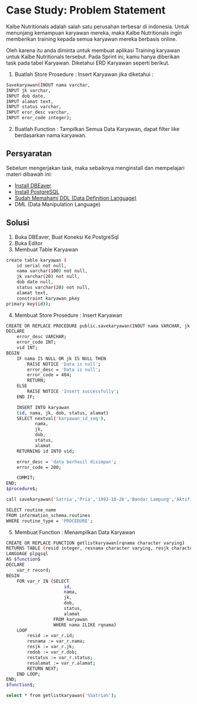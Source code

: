 # Case Study: Problem Statement
Kalbe Nutritionals adalah salah satu perusahan terbesar di indonesia. Untuk menunjang kemampuan karyawan mereka, maka Kalbe Nutritionals ingin memberikan training kepada semua karyawan mereka berbasis online.

Oleh karena itu anda diminta untuk membuat aplikasi Training karyawan untuk Kalbe Nutritionals tersebut. Pada Sprint ini, kamu hanya diberikan task pada tabel Karyawan. Diketahui ERD Karyawan seperti berikut.

1. Buatlah Store Prosedure : Insert Karyawan jika diketahui :
```bash
Savekaryawan(INOUT nama varchar,
INPUT jk varchar,
INPUT dob date,
INPUT alamat text,
INPUT status varchar,
INPUT eror_desc varchar,
INPUT eror_code integer);
```

2. Buatlah Function : Tampilkan Semua Data Karyawan, dapat filter like berdasarkan nama karyawan.

## Persyaratan 
Sebelum mengerjakan task, maka sebaiknya menginstall dan mempelajari materi dibawah ini:
- [Install DBEaver](https://drive.google.com/file/d/12fuefHljD_Y-fqjm6NxH-iBeP1mkveVM/view?usp=sharing)
- [Install PostgreSQL](https://drive.google.com/file/d/12fuefHljD_Y-fqjm6NxH-iBeP1mkveVM/view?usp=sharing)
- [Sudah Memahami DDL (Data Definition Language)](https://drive.google.com/file/d/12fuefHljD_Y-fqjm6NxH-iBeP1mkveVM/view?usp=sharing)
- DML (Data Manipulation Language)

## Solusi
1. Buka DBEaver, Buat Koneksi Ke PostgreSql
2. Buka Editor
3. Membuat Table Karyawan 
```bash
create table karyawan (
	id serial not null,
	nama varchar(100) not null,
	jk varchar(20) not null,
	dob date null,
	status varchar(20) not null,
	alamat text,
	constraint karyawan_pkey
primary key(id));
```
4. Membuat Store Prosedure : Insert Karyawan
```bash
CREATE OR REPLACE PROCEDURE public.savekaryawan(INOUT nama VARCHAR, jk VARCHAR, dob DATE, status VARCHAR, alamat VARCHAR) LANGUAGE plpgsql AS $procedure$
DECLARE
    error_desc VARCHAR;
    error_code INT;
    vid INT;
BEGIN
    IF nama IS NULL OR jk IS NULL THEN
        RAISE NOTICE 'Data is null';
        error_desc = 'Data is null';
        error_code = 404;
        RETURN;
    ELSE
        RAISE NOTICE 'Insert successfully';
    END IF;

    INSERT INTO karyawan
    (id, nama, jk, dob, status, alamat)
    SELECT nextval('karyawan_id_seq'),
           nama,
           jk,
           dob,
           status,
           alamat
    RETURNING id INTO vid;

    error_desc = 'data berhasil disimpan';
    error_code = 200;

    COMMIT;
END;
$procedure$;
```

```bash
call savekaryawan('Satria','Pria','1993-10-26','Bandar Lampung','Aktif');
```

```bash
SELECT routine_name
FROM information_schema.routines
WHERE routine_type = 'PROCEDURE';
```

5. Membuat Function : Menampilkan Data Karyawan
```bash
CREATE OR REPLACE FUNCTION getlistkaryawan(rqnama character varying)
RETURNS TABLE (resid integer, resnama character varying, resjk character varying, redob date, restatus character varying, resalamat text)
LANGUAGE plpgsql
AS $function$
DECLARE
    var_r record;
BEGIN
    FOR var_r IN (SELECT
                      id,
                      nama,
                      jk,
                      dob,
                      status,
                      alamat
                  FROM karyawan
                  WHERE nama ILIKE rqnama)
    LOOP
        resid := var_r.id;
        resnama := var_r.nama;
        resjk := var_r.jk;
        redob := var_r.dob;
        restatus := var_r.status;
        resalamat := var_r.alamat;
        RETURN NEXT;
    END LOOP;
END;
$function$;
```

```bash
select * from getlistkaryawan('%Satria%');
```